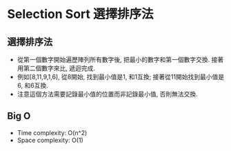 # Selection Sort 選擇排序法

## 選擇排序法
* 從第一個數字開始遍歷陣列所有數字後, 把最小的數字和第一個數字交換. 接著用第二個數字來比, 遞迴完成. 
* 例如[8,11,9,1,6], 從8開始, 找到最小值是1, 和1互換; 接著從11開始找到最小值是6, 和6互換.
* 注意這個方法需要記錄最小值的位置而非記錄最小值, 否則無法交換.

## Big O
* Time complexity: O(n^2)
* Space complexity: O(1)

